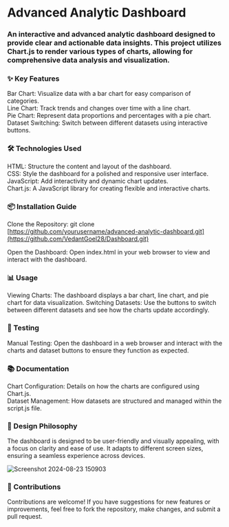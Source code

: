 # Advanced Analytic Dashboard

### An interactive and advanced analytic dashboard designed to provide clear and actionable data insights. This project utilizes Chart.js to render various types of charts, allowing for comprehensive data analysis and visualization.

### ✨ Key Features
Bar Chart: Visualize data with a bar chart for easy comparison of categories.<br>
Line Chart: Track trends and changes over time with a line chart.<br>
Pie Chart: Represent data proportions and percentages with a pie chart.<br>
Dataset Switching: Switch between different datasets using interactive buttons.

### 🛠️ Technologies Used
HTML: Structure the content and layout of the dashboard.<br>
CSS: Style the dashboard for a polished and responsive user interface.<br>
JavaScript: Add interactivity and dynamic chart updates.<br>
Chart.js: A JavaScript library for creating flexible and interactive charts.<br>

### 📦 Installation Guide
Clone the Repository:
git clone [https://github.com/yourusername/advanced-analytic-dashboard.git](https://github.com/VedantGoel28/Dashboard.git)

Open the Dashboard:
Open index.html in your web browser to view and interact with the dashboard.

### 📊 Usage
Viewing Charts: The dashboard displays a bar chart, line chart, and pie chart for data visualization.
Switching Datasets: Use the buttons to switch between different datasets and see how the charts update accordingly.

### 🧪 Testing
Manual Testing: Open the dashboard in a web browser and interact with the charts and dataset buttons to ensure they function as expected.

### 📚 Documentation
Chart Configuration: Details on how the charts are configured using Chart.js.<br>
Dataset Management: How datasets are structured and managed within the script.js file.

### 🎨 Design Philosophy
The dashboard is designed to be user-friendly and visually appealing, with a focus on clarity and ease of use. It adapts to different screen sizes, ensuring a seamless experience across devices.

![Screenshot 2024-08-23 150903](https://github.com/user-attachments/assets/89b0b3db-38fc-4c00-b725-93da7cdc1907)


### 🤝 Contributions
Contributions are welcome! If you have suggestions for new features or improvements, feel free to fork the repository, make changes, and submit a pull request.
